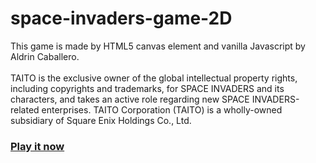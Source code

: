 # space-invaders-game-2D
This game is made by HTML5 canvas element and vanilla Javascript by Aldrin Caballero.<br><br> TAITO is the exclusive owner of the global intellectual property rights, including copyrights and trademarks, for SPACE INVADERS and its characters, and takes an active role regarding new SPACE INVADERS-related enterprises. TAITO Corporation (TAITO) is a wholly-owned subsidiary of Square Enix Holdings Co., Ltd. 
### [Play it now](https://aldrin112602.github.io/space-invaders-game-2d/)
